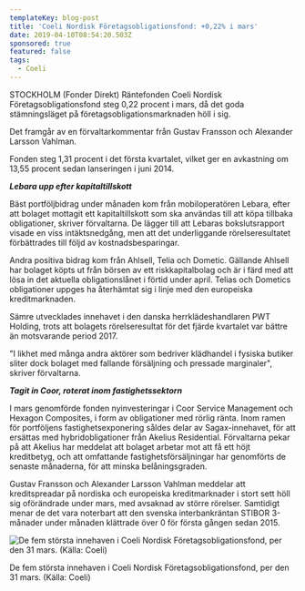 ```yaml
---
templateKey: blog-post
title: 'Coeli Nordisk Företagsobligationsfond: +0,22% i mars'
date: 2019-04-10T08:54:20.503Z
sponsored: true
featured: false
tags:
  - Coeli
---
```

STOCKHOLM (Fonder Direkt) Räntefonden Coeli Nordisk Företagsobligationsfond steg 0,22 procent i mars, då det goda stämningsläget på företagsobligationsmarknaden höll i sig.



Det framgår av en förvaltarkommentar från Gustav Fransson och Alexander Larsson Vahlman.



Fonden steg 1,31 procent i det första kvartalet, vilket ger en avkastning om 13,55 procent sedan lanseringen i juni 2014.



**_Lebara upp efter kapitaltillskott_**



Bäst portföljbidrag under månaden kom från mobiloperatören Lebara, efter att bolaget mottagit ett kapitaltillskott som ska användas till att köpa tillbaka obligationer, skriver förvaltarna. De lägger till att Lebaras bokslutsrapport visade en viss intäktsnedgång, men att det underliggande rörelseresultatet förbättrades till följd av kostnadsbesparingar.



Andra positiva bidrag kom från Ahlsell, Telia och Dometic. Gällande Ahlsell har bolaget köpts ut från börsen av ett riskkapitalbolag och är i färd med att lösa in det aktuella obligationslånet i förtid under april. Telias och Dometics obligationer uppges ha återhämtat sig i linje med den europeiska kreditmarknaden.



Sämre utvecklades innehavet i den danska herrklädeshandlaren PWT Holding, trots att bolagets rörelseresultat för det fjärde kvartalet var bättre än motsvarande period 2017.



"I likhet med många andra aktörer som bedriver klädhandel i fysiska butiker sliter dock bolaget med fallande försäljning och pressade marginaler", skriver förvaltarna.



**_Tagit in Coor, roterat inom fastighetssektorn_**



I mars genomförde fonden nyinvesteringar i Coor Service Management och Hexagon Composites, i form av obligationer med rörlig ränta. Inom ramen för portföljens fastighetsexponering såldes delar av Sagax-innehavet, för att ersättas med hybridobligationer från Akelius Residential. Förvaltarna pekar på att Akelius har meddelat att bolaget arbetar mot att få ett höjt kreditbetyg, och att omfattande fastighetsförsäljningar har genomförts de senaste månaderna, för att minska belåningsgraden.



Gustav Fransson och Alexander Larsson Vahlman meddelar att kreditspreadar på nordiska och europeiska kreditmarknader i stort sett höll sig oförändrade under mars, med avsaknad av större rörelser. Samtidigt menar de det vara noterbart att den svenska interbankräntan STIBOR 3-månader under månaden klättrade över 0 för första gången sedan 2015.

![De fem största innehaven i Coeli Nordisk Företagsobligationsfond, per den 31 mars. (Källa: Coeli)](/img/coeli10apr.png)

<span class="image-caption">De fem största innehaven i Coeli Nordisk Företagsobligationsfond, per den 31 mars. (Källa: Coeli)</span>
